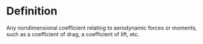 # Definition

Any nondimensional coefficient relating to aerodynamic forces or
moments, such as a coefficient of drag, a coefficient of lift, etc.
